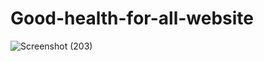# Good-health-for-all-website
![Screenshot (203)](https://user-images.githubusercontent.com/97075043/226203488-6a27e8b7-8a20-4695-8224-e4aac301f2a0.png)

